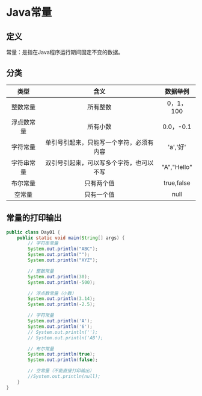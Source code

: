 # Java常量

## 定义

常量：是指在Java程序运行期间固定不变的数据。

## 分类

|  类型   |          含义          |    数据举例     |
|:-----:|:--------------------:|:-----------:|
| 整数常量  |         所有整数         |   0，1，100   |
| 浮点数常量 |         所有小数         |  0.0，-0.1   |
| 字符常量  | 单引号引起来，只能写一个字符，必须有内容 |   'a','好'   |
| 字符串常量 | 双引号引起来，可以写多个字符，也可以不写 | "A","Hello" |
| 布尔常量  |        只有两个值         | true,false  |
|  空常量  |        只有一个值         |    null     |

## 常量的打印输出

```java
public class Day01 {
    public static void main(String[] args) {
        // 字符串常量
        System.out.println("ABC");
        System.out.println("");
        System.out.println("XYZ");

        // 整数常量
        System.out.println(30);
        System.out.println(-500);

        // 浮点数常量（小数）
        System.out.println(3.14);
        System.out.println(-2.5);

        // 字符常量
        System.out.println('A');
        System.out.println('6');
        // System.out.println('');
        // System.out.println('AB');

        // 布尔常量
        System.out.println(true);
        System.out.println(false);

        // 空常量（不能直接打印输出）
        //System.out.println(null);
    }
}

```